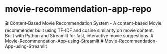 # movie-recommendation-app-repo
🎬 Content-Based Movie Recommendation System - A content-based Movie recommender built using TF-IDF and cosine similarity on movie content. Built with Python and Streamlit for fast, interactive movie suggestions.
#   M o v i e - R e c o m m e n d a t i o n - A p p - u s i n g - S t r e a m l i t  
 #   M o v i e - R e c o m m e n d a t i o n - A p p - u s i n g - S t r e a m l i t  
 